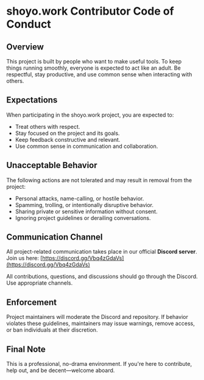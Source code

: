 # shoyo.work Contributor Code of Conduct

## Overview

This project is built by people who want to make useful tools. To keep things running smoothly, everyone is expected to act like an adult. Be respectful, stay productive, and use common sense when interacting with others.

## Expectations

When participating in the shoyo.work project, you are expected to:

- Treat others with respect.
- Stay focused on the project and its goals.
- Keep feedback constructive and relevant.
- Use common sense in communication and collaboration.

## Unacceptable Behavior

The following actions are not tolerated and may result in removal from the project:

- Personal attacks, name-calling, or hostile behavior.
- Spamming, trolling, or intentionally disruptive behavior.
- Sharing private or sensitive information without consent.
- Ignoring project guidelines or derailing conversations.

## Communication Channel

All project-related communication takes place in our official **Discord server**.  
Join us here: [https://discord.gg/Vbq4zGdaVs](https://discord.gg/Vbq4zGdaVs)

All contributions, questions, and discussions should go through the Discord. Use appropriate channels.

## Enforcement

Project maintainers will moderate the Discord and repository. If behavior violates these guidelines, maintainers may issue warnings, remove access, or ban individuals at their discretion.

## Final Note

This is a professional, no-drama environment. If you're here to contribute, help out, and be decent—welcome aboard.
